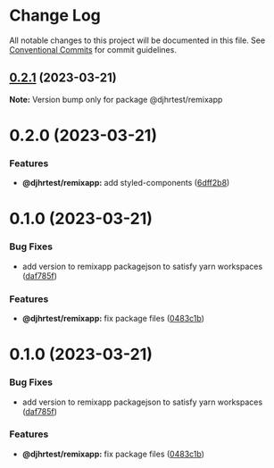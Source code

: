 # Change Log

All notable changes to this project will be documented in this file.
See [Conventional Commits](https://conventionalcommits.org) for commit guidelines.

## [0.2.1](https://github.com/djhrcode/lerna/compare/@djhrtest/remixapp@0.2.0...@djhrtest/remixapp@0.2.1) (2023-03-21)

**Note:** Version bump only for package @djhrtest/remixapp





# 0.2.0 (2023-03-21)


### Features

* **@djhrtest/remixapp:** add styled-components ([6dff2b8](https://github.com/djhrcode/lerna/commit/6dff2b8725f6d936b6cb933aebbfff9168ba11b0))



# 0.1.0 (2023-03-21)


### Bug Fixes

* add version to remixapp packagejson to satisfy yarn workspaces ([daf785f](https://github.com/djhrcode/lerna/commit/daf785ff39c01da41f636987814d066f3b6b1234))


### Features

* **@djhrtest/remixapp:** fix package files ([0483c1b](https://github.com/djhrcode/lerna/commit/0483c1b2be3f5fa893a95da858205398d2f21ec5))





# 0.1.0 (2023-03-21)


### Bug Fixes

* add version to remixapp packagejson to satisfy yarn workspaces ([daf785f](https://github.com/lerna/getting-started-example/commit/daf785ff39c01da41f636987814d066f3b6b1234))


### Features

* **@djhrtest/remixapp:** fix package files ([0483c1b](https://github.com/lerna/getting-started-example/commit/0483c1b2be3f5fa893a95da858205398d2f21ec5))
